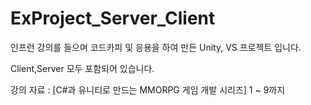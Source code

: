 # ExProject_Server_Client
 인프런 강의를 들으며 코드카피 및 응용을 하여 만든 Unity, VS 프로젝트 입니다.
 
 Client,Server 모두 포함되어 있습니다.

강의 자료 : [C#과 유니티로 만드는 MMORPG 게임 개발 시리즈] 1 ~ 9까지 
